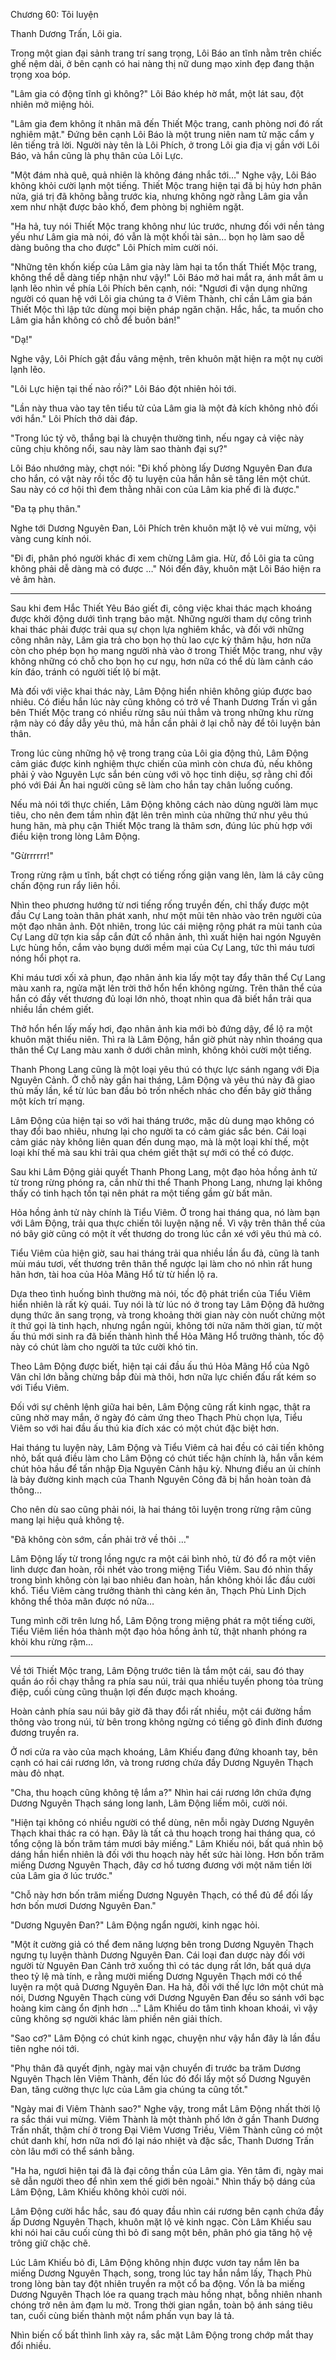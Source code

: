 




Chương 60: Tôi luyện


Thanh Dương Trấn, Lôi gia.

Trong một gian đại sảnh trang trí sang trọng, Lôi Báo an tĩnh nằm trên chiếc ghế nệm dài, ở bên cạnh có hai nàng thị nữ dung mạo xinh đẹp đang thận trọng xoa bóp.

"Lâm gia có động tĩnh gì không?" Lôi Báo khép hờ mắt, một lát sau, đột nhiên mở miệng hỏi.

"Lâm gia đem không ít nhân mã đến Thiết Mộc trang, canh phòng nơi đó rất nghiêm mật." Đứng bên cạnh Lôi Báo là một trung niên nam tử mặc cẩm y lên tiếng trả lời. Người này tên là Lôi Phích, ở trong Lôi gia địa vị gần với Lôi Báo, và hắn cũng là phụ thân của Lôi Lực.

"Một đám nhà quê, quả nhiên là không đáng nhắc tới…" Nghe vậy, Lôi Báo không khỏi cười lạnh một tiếng. Thiết Mộc trang hiện tại đã bị hủy hơn phân nửa, giá trị đã không bằng trước kia, nhưng không ngờ rằng Lâm gia vẫn xem như nhặt được bảo khố, đem phòng bị nghiêm ngặt.

"Ha hả, tuy nói Thiết Mộc trang không như lúc trước, nhưng đối với nền tảng yếu như Lâm gia mà nói, đó vẫn là một khối tài sản… bọn họ làm sao dễ dàng buông tha cho được" Lôi Phích mỉm cười nói.

"Những tên khốn kiếp của Lâm gia này làm hại ta tổn thất Thiết Mộc trang, không thể dễ dàng tiếp nhận như vậy!" Lôi Báo mở hai mắt ra, ánh mắt âm u lạnh lẽo nhìn về phía Lôi Phích bên cạnh, nói: "Ngươi đi vận dụng những người có quan hệ với Lôi gia chúng ta ở Viêm Thành, chỉ cần Lâm gia bán Thiết Mộc thì lập tức dùng mọi biện pháp ngăn chặn. Hắc, hắc, ta muốn cho Lâm gia hắn không có chỗ để buôn bán!"

"Dạ!"

Nghe vậy, Lôi Phích gật đầu vâng mệnh, trên khuôn mặt hiện ra một nụ cười lạnh lẽo.

"Lôi Lực hiện tại thế nào rồi?" Lôi Báo đột nhiên hỏi tới.

"Lần này thua vào tay tên tiểu tử của Lâm gia là một đả kích không nhỏ đối với hắn." Lôi Phích thở dài đáp.

"Trong lúc tỷ võ, thắng bại là chuyện thường tình, nếu ngay cả việc này cũng chịu không nổi, sau này làm sao thành đại sự?"

Lôi Báo nhướng mày, chợt nói: "Đi khố phòng lấy Dương Nguyên Đan đưa cho hắn, có vật này rồi tốc độ tu luyện của hắn hẳn sẽ tăng lên một chút. Sau này có cơ hội thì đem thằng nhãi con của Lâm kia phế đi là được."

"Đa tạ phụ thân."

Nghe tới Dương Nguyên Đan, Lôi Phích trên khuôn mặt lộ vẻ vui mừng, vội vàng cung kính nói.

"Đi đi, phân phó người khác đi xem chừng Lâm gia. Hừ, đồ Lôi gia ta cũng không phải dễ dàng mà có được …" Nói đến đây, khuôn mặt Lôi Báo hiện ra vẻ âm hàn.

***

Sau khi đem Hắc Thiết Yêu Báo giết đi, công việc khai thác mạch khoáng được khởi động dưới tình trạng bảo mật. Những người tham dự công trình khai thác phải được trải qua sự chọn lựa nghiêm khắc, và đối với những công nhân này, Lâm gia trả cho bọn họ thù lao cực kỳ thâm hậu, hơn nữa còn cho phép bọn họ mang người nhà vào ở trong Thiết Mộc trang, như vậy không những có chỗ cho bọn họ cư ngụ, hơn nữa có thể dù làm cảnh cáo kín đáo, tránh có người tiết lộ bí mật.

Mà đối với việc khai thác này, Lâm Động hiển nhiên không giúp được bao nhiêu. Có điều hắn lúc này cũng không có trở về Thanh Dương Trấn vì gần bên Thiết Mộc trang có nhiều rừng sâu núi thẳm và trong những khu rừng rậm này có đầy dẫy yêu thú, mà hắn cần phải ở lại chỗ này để tôi luyện bản thân.

Trong lúc cùng những hộ vệ trong trang của Lôi gia động thủ, Lâm Động cảm giác được kinh nghiệm thực chiến của mình còn chưa đủ, nếu không phải ỷ vào Nguyên Lực sắn bén cùng với võ học tinh diệu, sợ rằng chỉ đối phó với Đái Ân hai người cũng sẽ làm cho hắn tay chân luống cuống.

Nếu mà nói tới thực chiến, Lâm Động không cách nào dùng người làm mục tiêu, cho nên đem tầm nhìn đặt lên trên mình của những thứ như yêu thú hung hãn, mà phụ cận Thiết Mộc trang là thâm sơn, đúng lúc phù hợp với điều kiện trong lòng Lâm Động.

"Gừrrrrrr!"

Trong rừng rậm u tĩnh, bất chợt có tiếng rống giận vang lên, làm lá cây cũng chấn động run rẩy liên hồi.

Nhìn theo phương hướng từ nơi tiếng rống truyền đến, chỉ thấy được một đầu Cự Lang toàn thân phát xanh, như một mũi tên nhào vào trên người của một đạo nhân ảnh. Đột nhiên, trong lúc cái miệng rộng phát ra mùi tanh của Cự Lang dữ tợn kia sắp cắn đứt cổ nhân ảnh, thì xuất hiện hai ngón Nguyên Lực hùng hồn, cắm vào bụng dưới mềm mại của Cự Lang, tức thì máu tươi nóng hổi phọt ra.

Khi máu tươi xối xả phun, đạo nhân ảnh kia lấy một tay đẩy thân thể Cự Lang màu xanh ra, ngửa mặt lên trời thở hổn hển không ngừng. Trên thân thể của hắn có đầy vết thương đủ loại lớn nhỏ, thoạt nhìn qua đã biết hắn trải qua nhiều lần chém giết.

Thở hổn hển lấy mấy hơi, đạo nhân ảnh kia mới bò đứng dậy, để lộ ra một khuôn mặt thiếu niên. Thì ra là Lâm Động, hắn giờ phút này nhìn thoáng qua thân thể Cự Lang màu xanh ở dưới chân mình, không khỏi cười một tiếng.

Thanh Phong Lang cũng là một loại yêu thú có thực lực sánh ngang với Địa Nguyên Cảnh. Ở chỗ này gần hai tháng, Lâm Động và yêu thú này đã giao thủ mấy lần, kể từ lúc ban đầu bỏ trốn nhếch nhác cho đến bây giờ thẳng một kích trí mạng.

Lâm Động của hiện tại so với hai tháng trước, mặc dù dung mạo không có thay đổi bao nhiêu, nhưng lại cho người ta có cảm giác sắc bén. Cái loại cảm giác này không liên quan đến dung mạo, mà là một loại khí thế, một loại khí thế mà sau khi trải qua chém giết thật sự mới có thể có được.

Sau khi Lâm Động giải quyết Thanh Phong Lang, một đạo hỏa hồng ảnh tử từ trong rừng phóng ra, cắn nhừ thi thể Thanh Phong Lang, nhưng lại không thấy có tinh hạch tồn tại nên phát ra một tiếng gầm gừ bất mãn.

Hỏa hồng ảnh tử này chính là Tiểu Viêm. Ở trong hai tháng qua, nó làm bạn với Lâm Động, trải qua thực chiến tôi luyện nặng nề. Vì vậy trên thân thể của nó bây giờ cũng có một ít vết thương do trong lúc cắn xé với yêu thú mà có.

Tiểu Viêm của hiện giờ, sau hai tháng trải qua nhiều lần ẩu đả, cũng là tanh mùi máu tươi, vết thương trên thân thể ngược lại làm cho nó nhìn rất hung hãn hơn, tài hoa của Hỏa Mãng Hổ từ từ hiển lộ ra.

Dựa theo tình huống bình thường mà nói, tốc độ phát triển của Tiểu Viêm hiển nhiên là rất kỳ quái. Tuy nói là từ lúc nó ở trong tay Lâm Động đã hưởng dụng thức ăn sang trọng, và trong khoảng thời gian này còn nuốt chửng một ít thứ gọi là tinh hạch, nhưng ngắn ngủi, không tới nửa năm thời gian, từ một ấu thú mới sinh ra đã biến thành hình thể Hỏa Mãng Hổ trưởng thành, tốc độ này có chút làm cho người ta tức cười khó tin.

Theo Lâm Động được biết, hiện tại cái đầu ấu thú Hỏa Mãng Hổ của Ngô Vân chỉ lớn bằng chừng bắp đùi mà thôi, hơn nữa lực chiến đấu rất kém so với Tiểu Viêm.

Đối với sự chênh lệnh giữa hai bên, Lâm Động cũng rất kinh ngạc, thật ra cũng nhờ may mắn, ở ngày đó cảm ứng theo Thạch Phù chọn lựa, Tiểu Viêm so với hai đầu ấu thú kia đích xác có một chút đặc biệt hơn.

Hai tháng tu luyện này, Lâm Động và Tiểu Viêm cả hai đều có cải tiến không nhỏ, bất quá điều làm cho Lâm Động có chút tiếc hận chính là, hắn vẫn kém chút hỏa hầu để tấn nhập Địa Nguyên Cảnh hậu kỳ. Nhưng điều an ủi chính là bảy đường kinh mạch của Thanh Nguyên Công đã bị hắn hoàn toàn đả thông…

Cho nên dù sao cũng phải nói, là hai tháng tôi luyện trong rừng rậm cũng mang lại hiệu quả không tệ.

"Đã không còn sớm, cần phải trở về thôi …"

Lâm Động lấy từ trong lồng ngực ra một cái bình nhỏ, từ đó đổ ra một viên linh dược đan hoàn, rồi nhét vào trong miệng Tiểu Viêm. Sau đó nhìn thấy trong bình không còn lại bao nhiêu đan hoàn, hắn không khỏi lắc đầu cười khổ. Tiểu Viêm càng trưởng thành thì càng kén ăn, Thạch Phù Linh Dịch không thể thỏa mãn được nó nữa…

Tung mình cỡi trên lưng hổ, Lâm Động trong miệng phát ra một tiếng cười, Tiểu Viêm liền hóa thành một đạo hỏa hồng ảnh tử, thật nhanh phóng ra khỏi khu rừng rậm…

***

Về tới Thiết Mộc trang, Lâm Động trước tiên là tắm một cái, sau đó thay quần áo rồi chạy thẳng ra phía sau núi, trải qua nhiều tuyến phong tỏa trùng điệp, cuối cùng cũng thuận lợi đến được mạch khoáng.

Hoàn cảnh phía sau núi bây giờ đã thay đổi rất nhiều, một cái đường hầm thông vào trong núi, từ bên trong không ngừng có tiếng gõ đinh đinh đương đương truyền ra.

Ở nơi cửa ra vào của mạch khoáng, Lâm Khiếu đang đứng khoanh tay, bên cạnh có hai cái rương lớn, và trong rương chứa đầy Dương Nguyên Thạch màu đỏ nhạt.

"Cha, thu hoạch cũng không tệ lắm a?" Nhìn hai cái rương lớn chứa đựng Dương Nguyên Thạch sáng long lanh, Lâm Động liếm môi, cười nói.

"Hiện tại không có nhiều người có thể dùng, nên mỗi ngày Dương Nguyên Thạch khai thác ra có hạn. Đây là tất cả thu hoạch trong hai tháng qua, có tổng cộng là bốn trăm tám mươi bảy miếng." Lâm Khiếu nói, bất quá nhìn bộ dáng hắn hiển nhiên là đối với thu hoạch này hết sức hài lòng. Hơn bốn trăm miếng Dương Nguyên Thạch, đây cơ hồ tương đương với một năm tiền lời của Lâm gia ở lúc trước."

"Chỗ này hơn bốn trăm miếng Dương Nguyên Thạch, có thể đủ để đối lấy hơn bốn mươi Dương Nguyên Đan."

"Dương Nguyên Đan?" Lâm Động ngẩn người, kinh ngạc hỏi.

"Một ít cường giả có thể đem năng lượng bên trong Dương Nguyên Thạch ngưng tụ luyện thành Dương Nguyên Đan. Cái loại đan dược này đối với người từ Nguyên Đan Cảnh trở xuống thì có tác dụng rất lớn, bất quá dựa theo tỷ lệ mà tính, e rằng mười miếng Dương Nguyên Thạch mới có thể luyện ra một quả Dương Nguyên Đan. Ha hả, đối với thế lực lớn một chút mà nói, Dương Nguyên Thạch cùng với Dương Nguyên Đan đều so sánh với bạc hoàng kim càng ổn định hơn …" Lâm Khiếu do tâm tình khoan khoái, vì vậy cũng không sợ người khác làm phiền nên giải thích.

"Sao cơ?" Lâm Động có chút kinh ngạc, chuyện như vậy hắn đây là lần đầu tiên nghe nói tới.

"Phụ thân đã quyết định, ngày mai vận chuyển đi trước ba trăm Dương Nguyên Thạch lên Viêm Thành, đến lúc đó đổi lấy một số Dương Nguyên Đan, tăng cường thực lực của Lâm gia chúng ta cũng tốt."

"Ngày mai đi Viêm Thành sao?" Nghe vậy, trong mắt Lâm Động nhất thời lộ ra sắc thái vui mừng. Viêm Thành là một thành phố lớn ở gần Thanh Dương Trấn nhất, thậm chí ở trong Đại Viêm Vương Triều, Viêm Thành cũng có một chút danh khí, hơn nữa nơi đó lại náo nhiệt và đặc sắc, Thanh Dương Trấn còn lâu mới có thể sánh bằng.

"Ha ha, ngươi hiện tại đã là đại công thần của Lâm gia. Yên tâm đi, ngày mai sẽ dẫn người theo để nhìn xem thế giới bên ngoài." Nhìn thấy bộ dáng của Lâm Động, Lâm Khiếu không khỏi cười nói.

Lâm Động cười hắc hắc, sau đó quay đầu nhìn cái rương bên cạnh chứa đầy ấp Dương Nguyên Thạch, khuôn mặt lộ vẻ kinh ngạc. Còn Lâm Khiếu sau khi nói hai câu cuối cùng thì bỏ đi sang một bên, phân phó gia tăng hộ vệ trông giữ chặc chẽ.

Lúc Lâm Khiếu bỏ đi, Lâm Động không nhịn được vươn tay nắm lên ba miếng Dương Nguyên Thạch, song, trong lúc tay hắn nắm lấy, Thạch Phù trong lòng bàn tay đột nhiên truyền ra một cổ ba động. Vốn là ba miếng Dương Nguyên Thạch lóe ra quang trạch màu hồng nhạt, bỗng nhiên nhanh chóng trở nên ảm đạm lu mờ. Trong thời gian ngắn, toàn bộ ánh sáng tiêu tan, cuối cùng biến thành một nắm phấn vụn bay lả tả.

Nhìn biến cố bất thình lình xảy ra, sắc mặt Lâm Động trong chớp mắt thay đổi nhiều.




